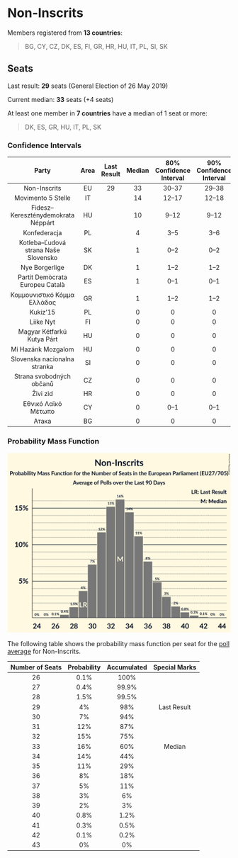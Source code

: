 # Non-Inscrits

Members registered from **13 countries**:

> BG, CY, CZ, DK, ES, FI, GR, HR, HU, IT, PL, SI, SK

## Seats

Last result: **29** seats (General Election of 26 May 2019)

Current median: **33** seats (+4 seats)

At least one member in **7 countries** have a median of 1 seat or more:

> DK, ES, GR, HU, IT, PL, SK

### Confidence Intervals

| Party | Area | Last Result | Median | 80% Confidence Interval | 90% Confidence Interval | 95% Confidence Interval | 99% Confidence Interval |
|:-----:|:----:|:-----------:|:------:|:-----------------------:|:-----------------------:|:-----------------------:|:-----------------------:|
| Non-Inscrits | EU | 29 | 33 | 30–37 | 29–38 | 29–39 | 27–40 |
| Movimento 5 Stelle | IT | | 14 | 12–17 | 12–18 | 11–19 | 11–19 |
| Fidesz–Kereszténydemokrata Néppárt | HU | | 10 | 9–12 | 9–12 | 9–12 | 9–13 |
| Konfederacja | PL | | 4 | 3–5 | 3–6 | 3–6 | 3–6 |
| Kotleba–Ľudová strana Naše Slovensko | SK | | 1 | 0–2 | 0–2 | 0–2 | 0–2 |
| Nye Borgerlige | DK | | 1 | 1–2 | 1–2 | 1–2 | 1–2 |
| Partit Demòcrata Europeu Català | ES | | 1 | 0–1 | 0–1 | 0–2 | 0–2 |
| Κομμουνιστικό Κόμμα Ελλάδας | GR | | 1 | 1–2 | 1–2 | 1–2 | 1–2 |
| Kukiz’15 | PL | | 0 | 0 | 0 | 0 | 0–3 |
| Liike Nyt | FI | | 0 | 0 | 0 | 0 | 0 |
| Magyar Kétfarkú Kutya Párt | HU | | 0 | 0 | 0 | 0 | 0 |
| Mi Hazánk Mozgalom | HU | | 0 | 0 | 0 | 0 | 0–1 |
| Slovenska nacionalna stranka | SI | | 0 | 0 | 0 | 0 | 0–1 |
| Strana svobodných občanů | CZ | | 0 | 0 | 0 | 0 | 0 |
| Živi zid | HR | | 0 | 0 | 0 | 0 | 0 |
| Εθνικό Λαϊκό Μέτωπο | CY | | 0 | 0–1 | 0–1 | 0–1 | 0–1 |
| Атака | BG | | 0 | 0 | 0 | 0 | 0 |

### Probability Mass Function

![Graph with seats probability mass function not yet produced](average-2021-04-30-seats-pmf-non-inscrits.png "Seats Probability Mass Function")

The following table shows the probability mass function per seat for the [poll average](average-2021-04-30.html) for Non-Inscrits.

| Number of Seats | Probability | Accumulated | Special Marks |
|:---------------:|:-----------:|:-----------:|:-------------:|
| 26 | 0.1% | 100% |  |
| 27 | 0.4% | 99.9% |  |
| 28 | 1.5% | 99.5% |  |
| 29 | 4% | 98% | Last Result |
| 30 | 7% | 94% |  |
| 31 | 12% | 87% |  |
| 32 | 15% | 75% |  |
| 33 | 16% | 60% | Median |
| 34 | 14% | 44% |  |
| 35 | 11% | 29% |  |
| 36 | 8% | 18% |  |
| 37 | 5% | 11% |  |
| 38 | 3% | 6% |  |
| 39 | 2% | 3% |  |
| 40 | 0.8% | 1.2% |  |
| 41 | 0.3% | 0.5% |  |
| 42 | 0.1% | 0.2% |  |
| 43 | 0% | 0% |  |


